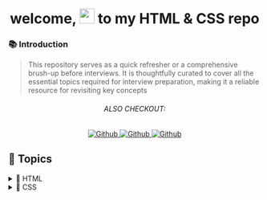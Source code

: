 <h1 align="center"> welcome, <img src="https://media.giphy.com/media/hvRJCLFzcasrR4ia7z/giphy.gif" width="30px"/> to my HTML & CSS repo </h1>

### 📚 Introduction

> This repository serves as a quick refresher or a comprehensive brush-up before interviews. It is thoughtfully curated to cover all the essential topics required for interview preparation, making it a reliable resource for revisiting key concepts

<h6 align="center">ALSO CHECKOUT: </h6>

<p align="center">
  <a href=""  align="left" alt="Github" title="github">
     <img src="https://img.shields.io/badge/Complete--HTML--CSS-D2B48C?style=for-the-badge&logo=github&logoColor=white" alt="Github"/>
  </a>
  <a href="https://github.com/Developer-RONNIE/JS-Tutorial"  align="left" alt="Github" title="github">
     <img src="https://img.shields.io/badge/Complete--JavaScript--Tutorial-blue?style=for-the-badge&logo=github&logoColor=white" alt="Github"/>
  </a>
  <a href=""  align="left" alt="Github" title="github">
     <img src="https://img.shields.io/badge/Complete--React--Tutorial-D2B48C?style=for-the-badge&logo=github&logoColor=white" alt="Github"/>
  </a>
  
</p>

## <a name="snippets"> 📃 Topics  </a>

<details>
<summary>&#x1F4C4; HTML</summary>
<ul>
  <li>
    <a href="https://github.com/Developer-RONNIE/html-css/blob/main/1-HTML/level-1.md" target="_blank">Level 1</a>
    <details>
      <summary>Content</summary>
      <ul> 
        <li> What is HTML?</li>
        <li> What is HTML5?</li>
        <li> Text/code Editor vs Word processor</li>
        <li> Recommended text editors</li>
        <li> Recommended code editor extensions</li>
        <li> EMMET HTML</li>
        <li> Some common Emmet Shortcuts</li>
        <li> First HTML File</li>
        <li> Basic HTML Page</li>
        <li> Comments in HTML</li>
        <li> HTML is NOT case sensitive</li>
      </ul>
    </details>
  </li>
  <li>
        <a href="https://github.com/Developer-RONNIE/html-css/blob/main/1-HTML/level-2.md" target="_blank">Level 2</a>
        <details>
          <summary>Content</summary>
          <ul>
            <li> Basic terminology</li>
            <li> Some Frequently Used Tags</li>
            <li>Attributes examples</li>
          </ul>
        </details>
      </li>
      <li>
    <a href="https://github.com/Developer-RONNIE/html-css/blob/main/1-HTML/level-3.md" target="_blank">Level 3</a>
    <details>
      <summary>Content</summary>
      <ul>
        <li> Page Layout Techniques</li>
        <li> Inside Main Tag </li>
        <li> Revisiting Anchor Tag </li>
        <li> Revisiting Image Tag </li>
        <li> Div Tag </li>
        <li> List : Div Tags </li>
        <li> Span Tag </li>
        <li> List : Span Tags</li>
      </ul>
    </details>
  </li>
  <li>
    <a href="https://github.com/Developer-RONNIE/html-css/blob/main/1-HTML/level-4.md" target="_blank">Level 4</a>
    <details>
      <summary>Content</summary>
          <ul>
            <li> List in HTML </li>
            <li> Tables in HTML </li>
            <li> Caption in Tables </li>
            <li> colspan attribute </li>
            <li> Form in HTML </li>
            <li> Action in Form </li>
            <li> Form Element : Input</li>
          </ul>
        </details>
      </li>
      <li>
        <a href="https://github.com/Developer-RONNIE/html-css/blob/main/1-HTML/level-5.md" target="_blank">Level 5</a>
        <details>
          <summary>Content</summary>
      <ul>
        <li> Label</li>
        <li> Class & Id </li>
        <li> Checkbox </li>
        <li> Textarea </li>
        <li> Select </li>
        <li> iframe Tag </li>
        <li> Video Tag </li>
      </ul>
    </details>
  </li>
  <li>
    <a href="https://github.com/Developer-RONNIE/html-css/blob/main/1-HTML/level-6-summary.md" target="_blank">Level 6</a>
    <details>
      <summary>Content</summary>
      <ul>
        <li> HTML tags for text</li>
        <li> HTML tags for lists</li>
        <li> HTML tags for tables</li>
        <li> HTML tags for forms</li>
        <li> HTML tags for images</li>
        <li> HTML tags for scripts</li>
        <li> HTML tags for meta tags</li>
        <li> HTML tags for media</li>
        <li> HTML5 attributes</li>
        <li> HTML5 tags</li>
        <li> ID and Class</li>
        <li> Grouping</li>
        <li> CSS shortcuts</li>
      </ul>
    </details>
  </li>
</ul>
</details>

<details>
<summary>&#x1F4C4; CSS</summary>
<ul>
  <li>
    <a href="https://github.com/Developer-RONNIE/html-css/blob/main/2-CSS/1-notes/level-1.md" target="_blank">Level 1</a>
    <details>
      <summary>Content</summary>
      <ul> 
        <li> What is CSS? </li>
        <li> Basic Syntax</li>
        <li> Including Style</li>
        <li> Color Property</li>
        <li> Background Color Property</li>
        <li> Color Systems</li>
        <li> Selectors</li>
        <li> Practice Set 1</li>
        <li> Text Properties</li>
        <li> Units in CSS</li>
        <li> Text Properties</li>
        <li> Practice Set 2</li>
      </ul>
    </details>
  </li>
  <li>
        <a href="https://github.com/Developer-RONNIE/html-css/blob/main/2-CSS/1-notes/level-2.md" target="_blank">Level 2</a>
        <details>
          <summary>Content</summary>
          <ul>
            <li> Box Model in CSS</li>
            <li> Height</li>
            <li> Width</li>
            <li> Border</li>
            <li> Padding</li>
            <li> Margin</li>
            <li> Practice Set 3</li>
            <li> Display Property</li>
            <li> Visibility</li>
            <li> Alpha Channel</li>
            <li> Practice Set 4</li>
          </ul>
        </details>
      </li>
      <li>
    <a href="https://github.com/Developer-RONNIE/html-css/blob/main/2-CSS/1-notes/level-3.md" target="_blank">Level 3</a>
    <details>
      <summary>Content</summary>
      <ul>
        <li> Units in CSS</li>
        <li> Percentage (%) </li>
        <li> Em & Rem (Root Em)</li>
        <li> Others</li>
        <li> Position</li>
        <li> z-index </li>
        <li> Background Image</li>
        <li> Background Size </li>
        <li> Practice Set 5</li>
      </ul>
    </details>
  </li>
  <li>
    <a href="https://github.com/Developer-RONNIE/html-css/blob/main/2-CSS/1-notes/level-4.md" target="_blank">Level 4</a>
    <details>
      <summary>Content</summary>
          <ul>
            <li> Flexbox </li>
            <li> The Flex Model</li>
            <li> Flexbox Direction</li>
            <li> Flex Properties for Flex Item</li>
            <li> Flex Properties for Flex Container</li>
            <li> Practice Set 6</li>
            <li> Media Queries </li>
            <li> Practice Set 7</li>
          </ul>
        </details>
      </li>
      <li>
        <a href="https://github.com/Developer-RONNIE/html-css/blob/main/2-CSS/1-notes/level-5.md" target="_blank">Level 5</a>
        <details>
          <summary>Content</summary>
      <ul>
        <li> Transitions</li>
        <li> Transition Shorthand </li>
        <li> CSS Transform</li>
        <li> Animation</li>
        <li> Animation Properties</li>
        <li> Animation Shorthand</li>
        <li> % in Animation</li>
        <li> Practice Set 8</li>
      </ul>
    </details>
  </li>
  <li>
    <a href="https://github.com/Developer-RONNIE/html-css/tree/main/2-CSS/2-projects/" target="_blank">Level 6 - Projects </a>
    <details>
      <summary>Content</summary>
      <ul>
        <li>  Get Starter Pack 
        <a href="https://github.com/Developer-RONNIE/html-css/tree/main/assets"   alt="Starter Pack" title="github"> Download Here </a> 
        </li>
        <li>  Project 1 
        <a href="https://github.com/Developer-RONNIE/html-css/tree/main/3-Projects/app1"   alt="Starter Pack" title="github"> Check Final Code Here  </a> 
        <ul>
          <li> Selectors  </li>
          <li> Fonts and Typography  </li>
          <li> Colors  </li>
          <li> Box Model  </li>
          <li> Flexbox  </li>
          <li> Form  </li>
          <li> Images & Finalizing App  </li>
          <li> Nav & Footer </li>
        </ul>
        </li>
        <li>  Project 2 
        <a href="https://github.com/Developer-RONNIE/html-css/tree/main/3-Projects/app2"   alt="Starter Pack" title="github"> Check Final Code Here  </a> 
        </li>
      </ul>
    </details>
  </li>
</ul>
</details>